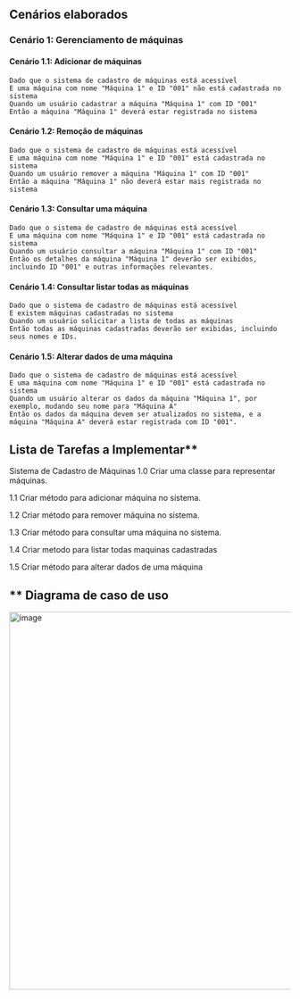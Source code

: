 ## Cenários elaborados
### Cenário 1: Gerenciamento de máquinas

#### Cenário 1.1: Adicionar de máquinas

    Dado que o sistema de cadastro de máquinas está acessível
    E uma máquina com nome "Máquina 1" e ID "001" não está cadastrada no sistema
    Quando um usuário cadastrar a máquina "Máquina 1" com ID "001"
    Então a máquina "Máquina 1" deverá estar registrada no sistema

#### Cenário 1.2: Remoção de máquinas

    Dado que o sistema de cadastro de máquinas está acessível
    E uma máquina com nome "Máquina 1" e ID "001" está cadastrada no sistema
    Quando um usuário remover a máquina "Máquina 1" com ID "001"
    Então a máquina "Máquina 1" não deverá estar mais registrada no sistema

#### Cenário 1.3: Consultar uma máquina
    Dado que o sistema de cadastro de máquinas está acessível
    E uma máquina com nome "Máquina 1" e ID "001" está cadastrada no sistema
    Quando um usuário consultar a máquina "Máquina 1" com ID "001"
    Então os detalhes da máquina "Máquina 1" deverão ser exibidos, incluindo ID "001" e outras informações relevantes.

#### Cenário 1.4: Consultar listar todas as máquinas
    Dado que o sistema de cadastro de máquinas está acessível
    E existem máquinas cadastradas no sistema
    Quando um usuário solicitar a lista de todas as máquinas
    Então todas as máquinas cadastradas deverão ser exibidas, incluindo seus nomes e IDs.

#### Cenário 1.5: Alterar dados de uma máquina
    Dado que o sistema de cadastro de máquinas está acessível
    E uma máquina com nome "Máquina 1" e ID "001" está cadastrada no sistema
    Quando um usuário alterar os dados da máquina "Máquina 1", por exemplo, mudando seu nome para "Máquina A"
    Então os dados da máquina devem ser atualizados no sistema, e a máquina "Máquina A" deverá estar registrada com ID "001".

## Lista de Tarefas a Implementar**
Sistema de Cadastro de Máquinas
1.0 Criar uma classe para representar máquinas.

1.1 Criar método para adicionar máquina no sistema.

1.2 Criar método para remover máquina no sistema.

1.3 Criar método para consultar uma máquina no sistema.

1.4 Criar metodo para listar todas maquinas cadastradas 

1.5 Criar método para alterar dados de uma máquina

## ** Diagrama de caso de uso
<img width="677" alt="image" src="https://github.com/user-attachments/assets/5dbac6a8-7192-4926-80cd-b067e9717b67">




